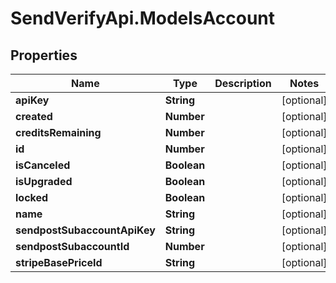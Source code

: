 # SendVerifyApi.ModelsAccount

## Properties
Name | Type | Description | Notes
------------ | ------------- | ------------- | -------------
**apiKey** | **String** |  | [optional] 
**created** | **Number** |  | [optional] 
**creditsRemaining** | **Number** |  | [optional] 
**id** | **Number** |  | [optional] 
**isCanceled** | **Boolean** |  | [optional] 
**isUpgraded** | **Boolean** |  | [optional] 
**locked** | **Boolean** |  | [optional] 
**name** | **String** |  | [optional] 
**sendpostSubaccountApiKey** | **String** |  | [optional] 
**sendpostSubaccountId** | **Number** |  | [optional] 
**stripeBasePriceId** | **String** |  | [optional] 



